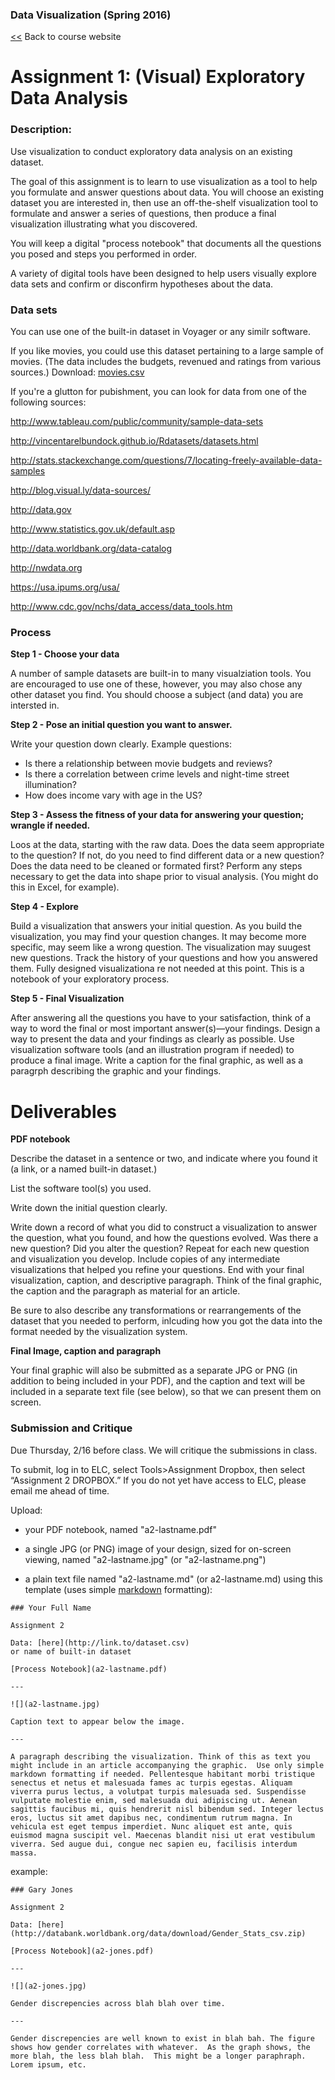 ### Data Visualization (Spring 2016)[<<](http://datavis-sp16.github.io/) Back to course website
# Assignment 1: (Visual) Exploratory Data Analysis### Description: 
Use visualization to conduct exploratory data analysis on an existing dataset.

The goal of this assignment is to learn to use visualization as a tool to help you formulate and answer questions about data.  You will choose an existing dataset you are interested in, then use an off-the-shelf visualization tool to formulate and answer a series of questions, then produce a final visualization illustrating what you discovered.

You will keep a digital "process notebook" that documents all the questions you posed and steps you performed in order.A variety of digital tools have been designed to help users visually explore data sets and confirm or disconfirm hypotheses about the data. 

### Data sets

You can use one of the built-in dataset in Voyager or any similr software.  

If you like movies, you could use this dataset pertaining to a large sample of movies. (The data includes the budgets, revenued and ratings from various sources.) Download: [movies.csv](../datasets/movies.csv)
If you're a glutton for pubishment, you can look for data from one of the following sources:
http://www.tableau.com/public/community/sample-data-sets

http://vincentarelbundock.github.io/Rdatasets/datasets.html

http://stats.stackexchange.com/questions/7/locating-freely-available-data-samples

http://blog.visual.ly/data-sources/

http://data.gov 

http://www.statistics.gov.uk/default.asp

http://data.worldbank.org/data-catalog

http://nwdata.org

https://usa.ipums.org/usa/

http://www.cdc.gov/nchs/data_access/data_tools.htm


### Process

**Step 1 - Choose your data**  

A number of sample datasets are built-in to many visualziation tools.  You are encouraged to use one of these, however, you may also chose any other dataset you find. You should choose a subject (and data) you are intersted in.

**Step 2 - Pose an initial question you want to answer.**

Write your question down clearly.  Example questions: 

- Is there a relationship between movie budgets and reviews?  
- Is there a correlation between crime levels and night-time street illumination?  
- How does income vary with age in the US?

**Step 3 - Assess the fitness of your data for answering your question; wrangle if needed.**

Loos at the data, starting with the raw data. Does the data seem appropriate to the question? If not, do you need to find different data or a new question? Does the  data need to be cleaned or formated first? Perform any steps necessary to get the data into shape prior to visual analysis.  (You might do this in Excel, for example).

**Step 4 - Explore**

Build a visualization that answers your initial question. As you build the visualization, you may find your question changes. It may become more specific, may seem like a wrong question. The visualization may suugest new questions. Track the history of your questions and how you answered them. Fully designed visualizationa re not needed at this point. This is a notebook of your exploratory process.

**Step 5 - Final Visualization**

After answering all the questions you have to your satisfaction, think of a way to word the final or most important answer(s)—your findings. Design a way to present the data and your findings as clearly as possible. Use visualization software tools (and an illustration program if needed) to produce a final image.  Write a caption for the final graphic, as well as a paragrph describing the graphic and your findings.

# Deliverables

**PDF notebook**

Describe the dataset in a sentence or two, and indicate where you found it (a link, or a named built-in dataset.)

List the software tool(s) you used.

Write down the initial question clearly. 

Write down a record of what you did to construct a visualization to answer the question, what you found, and how the questions evolved. Was there a new question?  Did you alter the question? Repeat for each new question and visualization you develop. Include copies of any intermediate visualizations that helped you refine your questions. End with your final visualization, caption, and descriptive paragraph. Think of the final graphic, the caption and the paragraph as material for an article.

Be sure to also describe any transformations or rearrangements of the dataset that you needed to perform, inlcuding how you got the data into the format needed by the visualization system. 

**Final Image, caption and paragraph**

Your final graphic will also be submitted as a separate JPG or PNG (in addition to being included in your PDF), and the caption and text will be included in a separate text file (see below), so that we can present them on screen.

### Submission and CritiqueDue Thursday, 2/16 before class.  We will critique the submissions in class.  To submit, log in to ELC, select Tools>Assignment Dropbox, then select “Assignment 2 DROPBOX.” If you do not yet have access to ELC, please email me ahead of time.Upload:

- your PDF notebook, named "a2-lastname.pdf"

- a single JPG (or PNG) image of your design, sized for on-screen viewing, named "a2-lastname.jpg" (or "a2-lastname.png")

- a plain text file named "a2-lastname.md" (or a2-lastname.md) using this template (uses simple [markdown](https://help.github.com/articles/markdown-basics/) formatting):

```
### Your Full Name

Assignment 2

Data: [here](http://link.to/dataset.csv)  
or name of built-in dataset

[Process Notebook](a2-lastname.pdf)

---

![](a2-lastname.jpg)

Caption text to appear below the image.

---

A paragraph describing the visualization. Think of this as text you might include in an article accompanying the graphic.  Use only simple markdown formatting if needed. Pellentesque habitant morbi tristique senectus et netus et malesuada fames ac turpis egestas. Aliquam viverra purus lectus, a volutpat turpis malesuada sed. Suspendisse vulputate molestie enim, sed malesuada dui adipiscing ut. Aenean sagittis faucibus mi, quis hendrerit nisl bibendum sed. Integer lectus eros, luctus sit amet dapibus nec, condimentum rutrum magna. In vehicula est eget tempus imperdiet. Nunc aliquet est ante, quis euismod magna suscipit vel. Maecenas blandit nisi ut erat vestibulum viverra. Sed augue dui, congue nec sapien eu, facilisis interdum massa.
```

example:

```
### Gary Jones

Assignment 2

Data: [here](http://databank.worldbank.org/data/download/Gender_Stats_csv.zip)  

[Process Notebook](a2-jones.pdf)

---

![](a2-jones.jpg)

Gender discrepencies across blah blah over time.  

---

Gender discrepencies are well known to exist in blah bah. The figure shows how gender correlates with whatever.  As the graph shows, the more blah, the less blah blah.  This might be a longer paraphraph.  Lorem ipsum, etc.  
```


